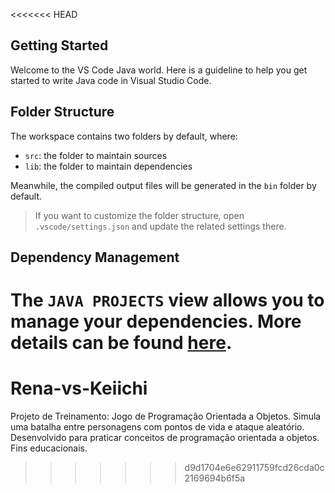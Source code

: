 <<<<<<< HEAD
## Getting Started

Welcome to the VS Code Java world. Here is a guideline to help you get started to write Java code in Visual Studio Code.

## Folder Structure

The workspace contains two folders by default, where:

- `src`: the folder to maintain sources
- `lib`: the folder to maintain dependencies

Meanwhile, the compiled output files will be generated in the `bin` folder by default.

> If you want to customize the folder structure, open `.vscode/settings.json` and update the related settings there.

## Dependency Management

The `JAVA PROJECTS` view allows you to manage your dependencies. More details can be found [here](https://github.com/microsoft/vscode-java-dependency#manage-dependencies).
=======
# Rena-vs-Keiichi
Projeto de Treinamento: Jogo de Programação Orientada a Objetos. Simula uma batalha entre personagens com pontos de vida e ataque aleatório. Desenvolvido para praticar conceitos de programação orientada a objetos. Fins educacionais.
>>>>>>> d9d1704e6e62911759fcd26cda0c2169694b6f5a

